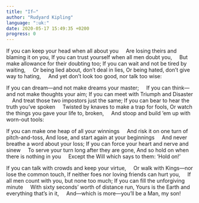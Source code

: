 ```yaml
---
title: "If—"
author: "Rudyard Kipling"
language: ":uk:"
date: 2020-05-17 15:49:35 +0200
progress: 0
---
```

If you can keep your head when all about you
&nbsp;&nbsp;&nbsp;&nbsp;Are losing theirs and blaming it on you,
If you can trust yourself when all men doubt you,
&nbsp;&nbsp;&nbsp;&nbsp;But make allowance for their doubting too;
If you can wait and not be tired by waiting,
&nbsp;&nbsp;&nbsp;&nbsp;Or being lied about, don’t deal in lies,
Or being hated, don’t give way to hating,
&nbsp;&nbsp;&nbsp;&nbsp;And yet don’t look too good, nor talk too wise:

If you can dream—and not make dreams your master;
&nbsp;&nbsp;&nbsp;&nbsp;If you can think—and not make thoughts your aim;
If you can meet with Triumph and Disaster
&nbsp;&nbsp;&nbsp;&nbsp;And treat those two impostors just the same;
If you can bear to hear the truth you’ve spoken
&nbsp;&nbsp;&nbsp;&nbsp;Twisted by knaves to make a trap for fools,
Or watch the things you gave your life to, broken,
&nbsp;&nbsp;&nbsp;&nbsp;And stoop and build ’em up with worn-out tools:

If you can make one heap of all your winnings
&nbsp;&nbsp;&nbsp;&nbsp;And risk it on one turn of pitch-and-toss,
And lose, and start again at your beginnings
&nbsp;&nbsp;&nbsp;&nbsp;And never breathe a word about your loss;
If you can force your heart and nerve and sinew
&nbsp;&nbsp;&nbsp;&nbsp;To serve your turn long after they are gone,
And so hold on when there is nothing in you
&nbsp;&nbsp;&nbsp;&nbsp;Except the Will which says to them: ‘Hold on!’

If you can talk with crowds and keep your virtue,
&nbsp;&nbsp;&nbsp;&nbsp;Or walk with Kings—nor lose the common touch,
If neither foes nor loving friends can hurt you,
&nbsp;&nbsp;&nbsp;&nbsp;If all men count with you, but none too much;
If you can fill the unforgiving minute
&nbsp;&nbsp;&nbsp;&nbsp;With sixty seconds’ worth of distance run,
Yours is the Earth and everything that’s in it,
&nbsp;&nbsp;&nbsp;&nbsp;And—which is more—you’ll be a Man, my son!
